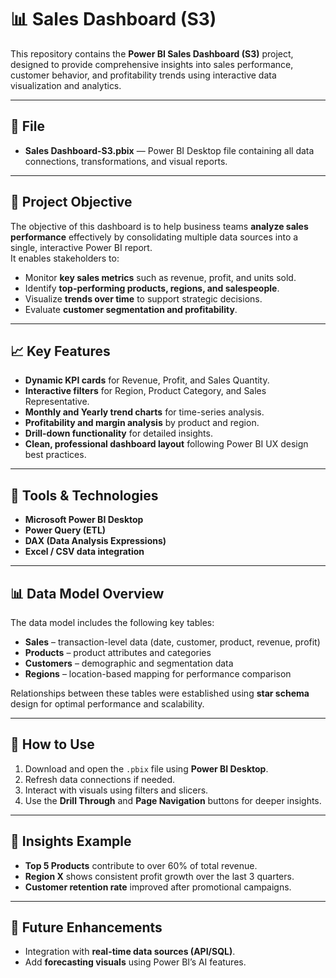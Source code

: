 # 📊 Sales Dashboard (S3)

This repository contains the **Power BI Sales Dashboard (S3)** project, designed to provide comprehensive insights into sales performance, customer behavior, and profitability trends using interactive data visualization and analytics.

---

## 📁 File
- **Sales Dashboard-S3.pbix** — Power BI Desktop file containing all data connections, transformations, and visual reports.

---

## 🎯 Project Objective
The objective of this dashboard is to help business teams **analyze sales performance** effectively by consolidating multiple data sources into a single, interactive Power BI report.  
It enables stakeholders to:
- Monitor **key sales metrics** such as revenue, profit, and units sold.
- Identify **top-performing products, regions, and salespeople**.
- Visualize **trends over time** to support strategic decisions.
- Evaluate **customer segmentation and profitability**.

---

## 📈 Key Features
- **Dynamic KPI cards** for Revenue, Profit, and Sales Quantity.
- **Interactive filters** for Region, Product Category, and Sales Representative.
- **Monthly and Yearly trend charts** for time-series analysis.
- **Profitability and margin analysis** by product and region.
- **Drill-down functionality** for detailed insights.
- **Clean, professional dashboard layout** following Power BI UX design best practices.

---

## 🧩 Tools & Technologies
- **Microsoft Power BI Desktop**
- **Power Query (ETL)**
- **DAX (Data Analysis Expressions)**
- **Excel / CSV data integration**

---

## 📊 Data Model Overview
The data model includes the following key tables:
- **Sales** – transaction-level data (date, customer, product, revenue, profit)
- **Products** – product attributes and categories
- **Customers** – demographic and segmentation data
- **Regions** – location-based mapping for performance comparison

Relationships between these tables were established using **star schema** design for optimal performance and scalability.

---

## 🚀 How to Use
1. Download and open the `.pbix` file using **Power BI Desktop**.
2. Refresh data connections if needed.
3. Interact with visuals using filters and slicers.
4. Use the **Drill Through** and **Page Navigation** buttons for deeper insights.

---

## 🧠 Insights Example
- **Top 5 Products** contribute to over 60% of total revenue.
- **Region X** shows consistent profit growth over the last 3 quarters.
- **Customer retention rate** improved after promotional campaigns.

---

## 📅 Future Enhancements
- Integration with **real-time data sources (API/SQL)**.
- Add **forecasting visuals** using Power BI’s AI features.
